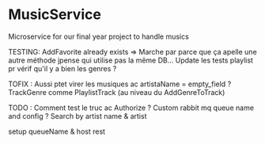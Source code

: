 # MusicService
Microservice for our final year project to handle musics

TESTING:
AddFavorite already exists => Marche par parce que ça apelle une autre méthode jpense qui utilise pas la même DB...
Update les tests playlist pr vérif qu'il y a bien les genres ?

TOFIX :
Aussi ptet virer les musiques ac artistaName = empty_field ?
TrackGenre comme PlaylistTrack (au niveau du AddGenreToTrack)

TODO :
Comment test le truc ac Authorize ?
Custom rabbit mq queue name and config
?
Search by artist name & artist

setup queueName & host rest